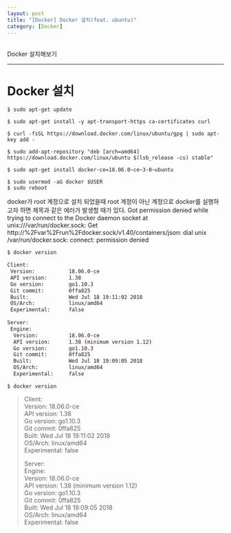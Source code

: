```yaml
---
layout: post
title: "[Docker] Docker 설치(feat. ubuntu)"
category: [Docker]
---
```

<br>
Docker 설치해보기 
<!-- more -->
<hr>

# Docker 설치

```
$ sudo apt-get update
```
```
$ sudo apt-get install -y apt-transport-https ca-certificates curl 
```

```
$ curl -fsSL https://download.docker.com/linux/ubuntu/gpg | sudo apt-key add -
```

```
$ sudo add-apt-repository "deb [arch=amd64] https://download.docker.com/linux/ubuntu $(lsb_release -cs) stable"
```

```
$ sudo apt-get install docker-ce=18.06.0~ce~3-0~ubuntu
```

```dark
$ sudo usermod -aG docker $USER
$ sudo reboot
```
docker가 root 계정으로 설치 되었을때 root 계정이 아닌 계정으로 docker를 실행하고자 하면 제목과 같은 에러가 발생할 때가 있다.
Got permission denied while trying to connect to the Docker daemon socket at unix:///var/run/docker.sock: Get http://%2Fvar%2Frun%2Fdocker.sock/v1.40/containers/json: dial unix /var/run/docker.sock: connect: permission denied

```bash
$ docker version

Client:  
 Version:           18.06.0-ce  
 API version:       1.38  
 Go version:        go1.10.3  
 Git commit:        0ffa825  
 Built:             Wed Jul 18 19:11:02 2018  
 OS/Arch:           linux/amd64  
 Experimental:      false  
  
Server:  
 Engine:  
  Version:          18.06.0-ce  
  API version:      1.38 (minimum version 1.12)  
  Go version:       go1.10.3  
  Git commit:       0ffa825  
  Built:            Wed Jul 18 19:09:05 2018  
  OS/Arch:          linux/amd64  
  Experimental:     false  
```

```
$ docker version
```
> Client:  
>  Version:           18.06.0-ce  
>  API version:       1.38  
>  Go version:        go1.10.3  
>  Git commit:        0ffa825  
>  Built:             Wed Jul 18 19:11:02 2018  
>  OS/Arch:           linux/amd64  
>  Experimental:      false  
>   
> Server:  
>  Engine:  
>   Version:          18.06.0-ce  
>   API version:      1.38 (minimum version 1.12)  
>   Go version:       go1.10.3  
>   Git commit:       0ffa825  
>   Built:            Wed Jul 18 19:09:05 2018  
>   OS/Arch:          linux/amd64  
>   Experimental:     false  
